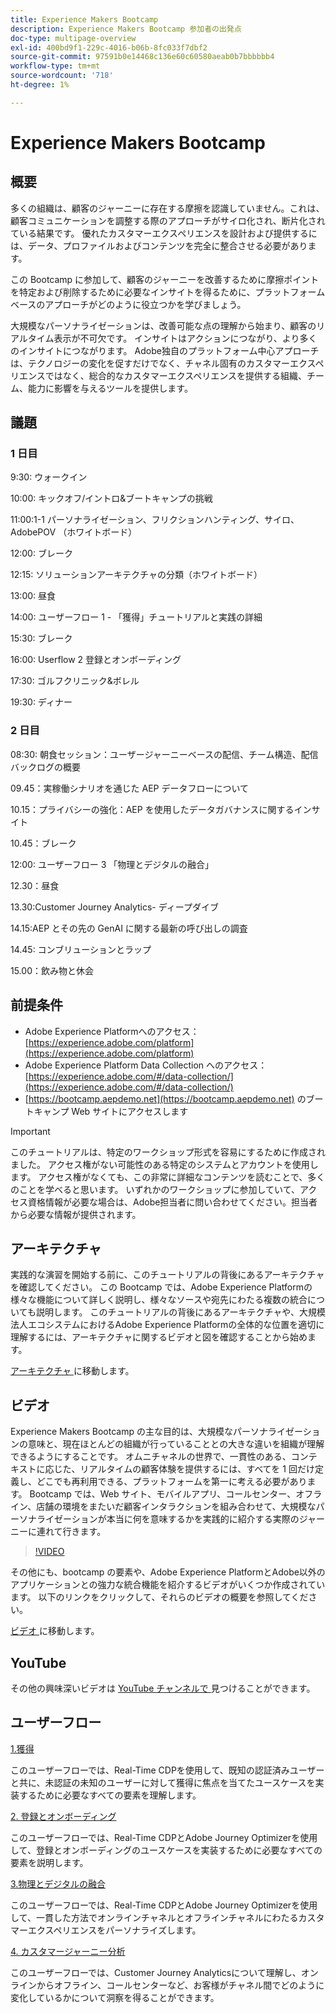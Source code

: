 ```yaml
---
title: Experience Makers Bootcamp
description: Experience Makers Bootcamp 参加者の出発点
doc-type: multipage-overview
exl-id: 400bd9f1-229c-4016-b06b-8fc033f7dbf2
source-git-commit: 97591b0e14468c136e60c60580aeab0b7bbbbbb4
workflow-type: tm+mt
source-wordcount: '718'
ht-degree: 1%

---
```


# Experience Makers Bootcamp

## 概要

多くの組織は、顧客のジャーニーに存在する摩擦を認識していません。これは、顧客コミュニケーションを調整する際のアプローチがサイロ化され、断片化されている結果です。 優れたカスタマーエクスペリエンスを設計および提供するには、データ、プロファイルおよびコンテンツを完全に整合させる必要があります。

この Bootcamp に参加して、顧客のジャーニーを改善するために摩擦ポイントを特定および削除するために必要なインサイトを得るために、プラットフォームベースのアプローチがどのように役立つかを学びましょう。

大規模なパーソナライゼーションは、改善可能な点の理解から始まり、顧客のリアルタイム表示が不可欠です。 インサイトはアクションにつながり、より多くのインサイトにつながります。 Adobe独自のプラットフォーム中心アプローチは、テクノロジーの変化を促すだけでなく、チャネル固有のカスタマーエクスペリエンスではなく、総合的なカスタマーエクスペリエンスを提供する組織、チーム、能力に影響を与えるツールを提供します。

## 議題

### 1 日目

9:30: ウォークイン

10:00: キックオフ/イントロ&amp;ブートキャンプの挑戦

11:00:1-1 パーソナライゼーション、フリクションハンティング、サイロ、AdobePOV （ホワイトボード）

12:00: ブレーク

12:15: ソリューションアーキテクチャの分類（ホワイトボード）

13:00: 昼食

14:00: ユーザーフロー 1 - 「獲得」チュートリアルと実践の詳細

15:30: ブレーク

16:00: Userflow 2 登録とオンボーディング

17:30: ゴルフクリニック&amp;ボレル

19:30: ディナー

### 2 日目

08:30: 朝食セッション：ユーザージャーニーベースの配信、チーム構造、配信バックログの概要

09.45：実稼働シナリオを通じた AEP データフローについて

10.15：プライバシーの強化：AEP を使用したデータガバナンスに関するインサイト

10.45：ブレーク

12:00: ユーザーフロー 3 「物理とデジタルの融合」

12.30：昼食

13.30:Customer Journey Analytics- ディープダイブ

14.15:AEP とその先の GenAI に関する最新の呼び出しの調査

14.45: コンブリューションとラップ

15.00：飲み物と休会


## 前提条件

- Adobe Experience Platformへのアクセス：[https://experience.adobe.com/platform](https://experience.adobe.com/platform)
- Adobe Experience Platform Data Collection へのアクセス：[https://experience.adobe.com/#/data-collection/](https://experience.adobe.com/#/data-collection/)
- [https://bootcamp.aepdemo.net](https://bootcamp.aepdemo.net) のブートキャンプ Web サイトにアクセスします

>[!IMPORTANT]
>
>このチュートリアルは、特定のワークショップ形式を容易にするために作成されました。 アクセス権がない可能性のある特定のシステムとアカウントを使用します。 アクセス権がなくても、この非常に詳細なコンテンツを読むことで、多くのことを学べると思います。 いずれかのワークショップに参加していて、アクセス資格情報が必要な場合は、Adobe担当者に問い合わせてください。担当者から必要な情報が提供されます。

## アーキテクチャ

実践的な演習を開始する前に、このチュートリアルの背後にあるアーキテクチャを確認してください。 この Bootcamp では、Adobe Experience Platformの様々な機能について詳しく説明し、様々なソースや宛先にわたる複数の統合についても説明します。 このチュートリアルの背後にあるアーキテクチャや、大規模法人エコシステムにおけるAdobe Experience Platformの全体的な位置を適切に理解するには、アーキテクチャに関するビデオと図を確認することから始めます。

[ アーキテクチャ ](https://experienceleague.adobe.com/docs/platform-learn/comprehensive-technical-tutorial-v22/architecture.html?lang=en) に移動します。

## ビデオ

Experience Makers Bootcamp の主な目的は、大規模なパーソナライゼーションの意味と、現在ほとんどの組織が行っていることとの大きな違いを組織が理解できるようにすることです。 オムニチャネルの世界で、一貫性のある、コンテキストに応じた、リアルタイムの顧客体験を提供するには、すべてを 1 回だけ定義し、どこでも再利用できる、プラットフォームを第一に考える必要があります。 Bootcamp では、Web サイト、モバイルアプリ、コールセンター、オフライン、店舗の環境をまたいだ顧客インタラクションを組み合わせて、大規模なパーソナライゼーションが本当に何を意味するかを実践的に紹介する実際のジャーニーに連れて行きます。

>[!VIDEO](https://video.tv.adobe.com/v/345446?quality=12&enable=on)

その他にも、bootcamp の要素や、Adobe Experience PlatformとAdobe以外のアプリケーションとの強力な統合機能を紹介するビデオがいくつか作成されています。 以下のリンクをクリックして、それらのビデオの概要を参照してください。

[ ビデオ ](https://experienceleague.adobe.com/docs/platform-learn/comprehensive-technical-tutorial-v22/videos.html?lang=en) に移動します。

## YouTube

その他の興味深いビデオは [YouTube チャンネルで ](https://www.youtube.com/channel/UCUKG2dkZ9pYuZUPebQ21jUw) 見つけることができます。

## ユーザーフロー

[1.獲得 ](./uc/uc1/uc1.md)

このユーザーフローでは、Real-Time CDPを使用して、既知の認証済みユーザーと共に、未認証の未知のユーザーに対して獲得に焦点を当てたユースケースを実装するために必要なすべての要素を理解します。

[2. 登録とオンボーディング ](./uc/uc2/uc2.md)

このユーザーフローでは、Real-Time CDPとAdobe Journey Optimizerを使用して、登録とオンボーディングのユースケースを実装するために必要なすべての要素を説明します。

[3.物理とデジタルの融合 ](./uc/uc3/uc3.md)

このユーザーフローでは、Real-Time CDPとAdobe Journey Optimizerを使用して、一貫した方法でオンラインチャネルとオフラインチャネルにわたるカスタマーエクスペリエンスをパーソナライズします。

[4. カスタマージャーニー分析 ](./uc/uc4/uc4.md)

このユーザーフローでは、Customer Journey Analyticsについて理解し、オンラインからオフライン、コールセンターなど、お客様がチャネル間でどのように変化しているかについて洞察を得ることができます。

